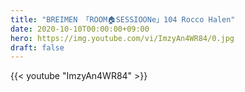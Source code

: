```yaml
---
title: "BREIMEN 「ROOM🏠SESSIOONe」104 Rocco Halen"
date: 2020-10-10T00:00:00+09:00
hero: https://img.youtube.com/vi/ImzyAn4WR84/0.jpg
draft: false
---
```


{{< youtube "ImzyAn4WR84" >}}
